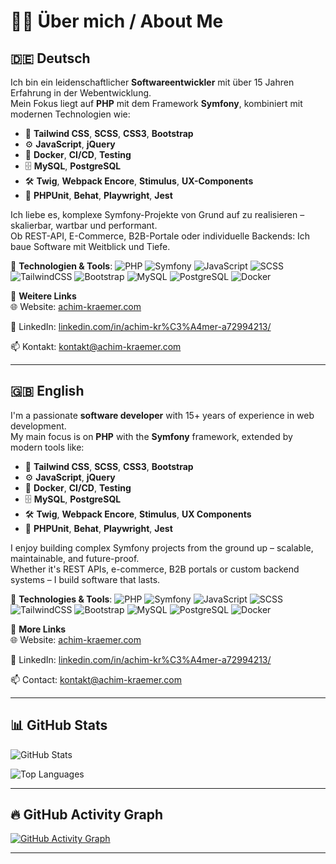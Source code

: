 # 👨‍💻 Über mich / About Me

## 🇩🇪 Deutsch

Ich bin ein leidenschaftlicher **Softwareentwickler** mit über 15 Jahren Erfahrung in der Webentwicklung.  
Mein Fokus liegt auf **PHP** mit dem Framework **Symfony**, kombiniert mit modernen Technologien wie:

- 🧱 **Tailwind CSS**, **SCSS**, **CSS3**, **Bootstrap**
- ⚙️ **JavaScript**, **jQuery**
- 🐳 **Docker**, **CI/CD**, **Testing**
- 🗄️ **MySQL**, **PostgreSQL**
- 🛠️ **Twig**, **Webpack Encore**, **Stimulus**, **UX-Components**
- 🧪 **PHPUnit**, **Behat**, **Playwright**, **Jest**

Ich liebe es, komplexe Symfony-Projekte von Grund auf zu realisieren – skalierbar, wartbar und performant.  
Ob REST-API, E-Commerce, B2B-Portale oder individuelle Backends: Ich baue Software mit Weitblick und Tiefe.

📌 **Technologien & Tools**:
![PHP](https://img.shields.io/badge/PHP-8892BF?style=for-the-badge&logo=php&logoColor=white)
![Symfony](https://img.shields.io/badge/Symfony-000000?style=for-the-badge&logo=symfony&logoColor=white)
![JavaScript](https://img.shields.io/badge/JavaScript-F7DF1E?style=for-the-badge&logo=javascript&logoColor=black)
![SCSS](https://img.shields.io/badge/SCSS-CC6699?style=for-the-badge&logo=sass&logoColor=white)
![TailwindCSS](https://img.shields.io/badge/Tailwind_CSS-06B6D4?style=for-the-badge&logo=tailwind-css&logoColor=white)
![Bootstrap](https://img.shields.io/badge/Bootstrap-7952B3?style=for-the-badge&logo=bootstrap&logoColor=white)
![MySQL](https://img.shields.io/badge/MySQL-4479A1?style=for-the-badge&logo=mysql&logoColor=white)
![PostgreSQL](https://img.shields.io/badge/PostgreSQL-336791?style=for-the-badge&logo=postgresql&logoColor=white)
![Docker](https://img.shields.io/badge/Docker-2496ED?style=for-the-badge&logo=docker&logoColor=white)

🔗 **Weitere Links**  
🌐 Website: [achim-kraemer.com](https://achim-kraemer.com)  

💼 LinkedIn: [linkedin.com/in/achim-kr%C3%A4mer-a72994213/](https://www.linkedin.com/in/achim-kr%C3%A4mer-a72994213/) 

📫 Kontakt: [kontakt@achim-kraemer.com](mailto:kontakt@achim-kraemer.com)

---

## 🇬🇧 English

I'm a passionate **software developer** with 15+ years of experience in web development.  
My main focus is on **PHP** with the **Symfony** framework, extended by modern tools like:

- 🧱 **Tailwind CSS**, **SCSS**, **CSS3**, **Bootstrap**
- ⚙️ **JavaScript**, **jQuery**
- 🐳 **Docker**, **CI/CD**, **Testing**
- 🗄️ **MySQL**, **PostgreSQL**
- 🛠️ **Twig**, **Webpack Encore**, **Stimulus**, **UX Components**
- 🧪 **PHPUnit**, **Behat**, **Playwright**, **Jest**

I enjoy building complex Symfony projects from the ground up – scalable, maintainable, and future-proof.  
Whether it's REST APIs, e-commerce, B2B portals or custom backend systems – I build software that lasts.

📌 **Technologies & Tools**:
![PHP](https://img.shields.io/badge/PHP-8892BF?style=for-the-badge&logo=php&logoColor=white)
![Symfony](https://img.shields.io/badge/Symfony-000000?style=for-the-badge&logo=symfony&logoColor=white)
![JavaScript](https://img.shields.io/badge/JavaScript-F7DF1E?style=for-the-badge&logo=javascript&logoColor=black)
![SCSS](https://img.shields.io/badge/SCSS-CC6699?style=for-the-badge&logo=sass&logoColor=white)
![TailwindCSS](https://img.shields.io/badge/Tailwind_CSS-06B6D4?style=for-the-badge&logo=tailwind-css&logoColor=white)
![Bootstrap](https://img.shields.io/badge/Bootstrap-7952B3?style=for-the-badge&logo=bootstrap&logoColor=white)
![MySQL](https://img.shields.io/badge/MySQL-4479A1?style=for-the-badge&logo=mysql&logoColor=white)
![PostgreSQL](https://img.shields.io/badge/PostgreSQL-336791?style=for-the-badge&logo=postgresql&logoColor=white)
![Docker](https://img.shields.io/badge/Docker-2496ED?style=for-the-badge&logo=docker&logoColor=white)

🔗 **More Links**  
🌐 Website: [achim-kraemer.com](https://achim-kraemer.com)

💼 LinkedIn: [linkedin.com/in/achim-kr%C3%A4mer-a72994213/](https://www.linkedin.com/in/achim-kr%C3%A4mer-a72994213/)

📫 Contact: [kontakt@achim-kraemer.com](mailto:kontakt@achim-kraemer.com)

---

## 📊 GitHub Stats

![GitHub Stats](https://github-readme-stats.vercel.app/api?username=achim-kraemer-com&show_icons=true&count_private=true&theme=tokyonight&hide=stars)

![Top Languages](https://github-readme-stats.vercel.app/api/top-langs/?username=achim-kraemer-com&layout=compact&theme=tokyonight&langs_count=10)

---

## 🔥 GitHub Activity Graph

[![GitHub Activity Graph](https://github-readme-activity-graph.vercel.app/graph?username=achim-kraemer-com&theme=tokyo-night)](https://github.com/achim-kraemer-com)

---
